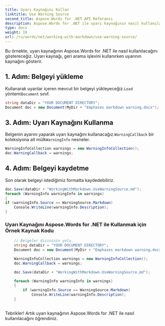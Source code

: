 ```yaml
---
title: Uyarı Kaynağını Kullan
linktitle: Use Warning Source
second_title: Aspose.Words for .NET API Referansı
description: Aspose.Words for .NET ile uyarı kaynağının nasıl kullanılacağını adım adım öğrenin.
type: docs
weight: 10
url: /ru/words/net/working-with-markdown/use-warning-source/
---
```


Bu örnekte, uyarı kaynağının Aspose.Words for .NET ile nasıl kullanılacağını göstereceğiz. Uyarı kaynağı, geri arama işlevini kullanırken uyarının kaynağını gösterir.

## 1. Adım: Belgeyi yükleme

 Kullanarak uyarılar içeren mevcut bir belgeyi yükleyeceğiz.`Load` yöntemi`Document` sınıf.

```csharp
string dataDir = "YOUR DOCUMENT DIRECTORY";
Document doc = new Document(MyDir + "Emphases markdown warning.docx");
```

## 3. Adım: Uyarı Kaynağını Kullanma

 Belgenin ayarını yaparak uyarı kaynağını kullanacağız.`WarningCallback` bir koleksiyona ait mülk`WarningInfo` nesneler.

```csharp
WarningInfoCollection warnings = new WarningInfoCollection();
doc.WarningCallback = warnings;
```

## 4. Adım: Belgeyi kaydetme

Son olarak belgeyi istediğimiz formatta kaydedebiliriz.

```csharp
doc.Save(dataDir + "WorkingWithMarkdown.UseWarningSource.md");
foreach (WarningInfo warningInfo in warnings)
{
if (warningInfo.Source == WarningSource.Markdown)
	Console.WriteLine(warningInfo.Description);
}
```

### Uyarı Kaynağını Aspose.Words for .NET ile Kullanmak için Örnek Kaynak Kodu

```csharp
	// Belgeler dizininin yolu.
	string dataDir = "YOUR DOCUMENT DIRECTORY";
	Document doc = new Document(MyDir + "Emphases markdown warning.docx");

	WarningInfoCollection warnings = new WarningInfoCollection();
	doc.WarningCallback = warnings;

	doc.Save(dataDir + "WorkingWithMarkdown.UseWarningSource.md");

	foreach (WarningInfo warningInfo in warnings)
	{
		if (warningInfo.Source == WarningSource.Markdown)
			Console.WriteLine(warningInfo.Description);
	}
            
```

Tebrikler! Artık uyarı kaynağının Aspose.Words for .NET ile nasıl kullanılacağını öğrendiniz.